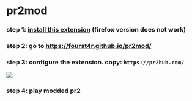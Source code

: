 # pr2mod
### step 1: [install this extension](https://chrome.google.com/webstore/detail/modheader/idgpnmonknjnojddfkpgkljpfnnfcklj?hl=en) (firefox version does not work)
### step 2: go to https://fourst4r.github.io/pr2mod/
### step 3: configure the extension. copy: `https://pr2hub.com/`
![](https://i.imgur.com/okypwgk.png)
### step 4: play modded pr2
